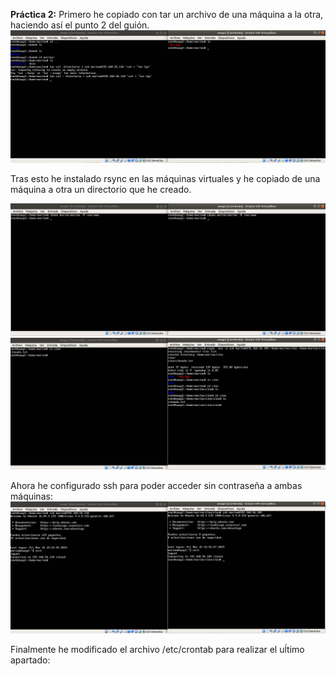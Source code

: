 **Práctica 2:**
Primero he copiado con tar un archivo de una máquina a la otra, haciendo así el punto 2 del guión.
![imagen](https://github.com/MarinoFajardo/SWAP2018-2019/blob/master/P2/tar.png)

Tras esto he instalado rsync en las máquinas virtuales y he copiado de una máquina a otra un directorio que he creado.

![imagen](https://github.com/MarinoFajardo/SWAP2018-2019/blob/master/P2/chown.png)
![imagen](https://github.com/MarinoFajardo/SWAP2018-2019/blob/master/P2/clon.png)

Ahora he configurado ssh para poder acceder sin contraseña a ambas máquinas:
![imagen](https://github.com/MarinoFajardo/SWAP2018-2019/blob/master/P2/ssh_no_contr.png)

Finalmente he modificado el archivo /etc/crontab para realizar el uĺtimo apartado:

